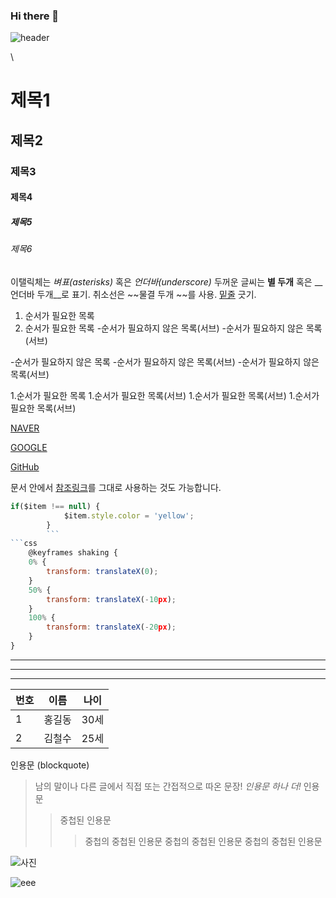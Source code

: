 ### Hi there 👋
![header](https://capsule-render.vercel.app/api?type=wave&color=auto&height=300&section=header&text=semsol%20han1%3A&fontSize=90)
<!--
**semsolhan1/semsolhan1** is a ✨ _special_ ✨ repository because its `README.md` (this file) appears on your GitHub profile.

Here are some ideas to get you started:

- 🔭 I’m currently working on ...
- 🌱 I’m currently learning ...
- 👯 I’m looking to collaborate on ...
- 🤔 I’m looking for help with ...
- 💬 Ask me about ...
- 📫 How to reach me: ...
- 😄 Pronouns: ...
- ⚡ Fun fact: ...
-->
\\<!-- 주석입니다. -->

# 제목1
## 제목2
### 제목3
#### 제목4
##### 제목5
###### 제목6

이탤릭체는 *벼표(asterisks)* 혹은 _언더바(underscore)_
두꺼운 글씨는 **별 두개** 혹은 __언더바 두개__로 표기.
취소선은 ~~물결 두개 ~~를 사용.
<u>밑줄</u> 긋기.

1. 순서가 필요한 목록
1. 순서가 필요한 목록
    -순서가 필요하지 않은 목록(서브)
    -순서가 필요하지 않은 목록(서브)

-순서가 필요하지 않은 목록
    -순서가 필요하지 않은 목록(서브)
    -순서가 필요하지 않은 목록(서브)

1.순서가 필요한 목록
    1.순서가 필요한 목록(서브)
    1.순서가 필요한 목록(서브)
    1.순서가 필요한 목록(서브)

[NAVER](https://www.naver.com)

[GOOGLE](https://www.google.com "링크 설명(title)작성")

[GitHub][1]

문서 안에서 [참조링크]를 그대로 사용하는 것도 가능합니다.

[1]: https://github.com/semsolhan1

[참조링크]: https://www.naver.com

```javascript
if($item !== null) {
            $item.style.color = 'yellow';
        }
        ```
```css
    @keyframes shaking {
    0% {
        transform: translateX(0);
    }
    50% {
        transform: translateX(-10px);
    }
    100% {
        transform: translateX(-20px);
    }
}
```
---
***
___


|번호|이름|나이|
|---|---|---|
|1|홍길동|30세|
|2|김철수|25세|

인용문 (blockquote)

>남의 말이나 다른 글에서 직접 또는 간접적으로 따온 문장!
>_인용문 하나 더!_
> 인용문
>> 중첩된 인용문
>>> 중첩의 중첩된 인용문
>>> 중첩의 중첩된 인용문
>>> 중첩의 중첩된 인용문

<img src="https://t1.daumcdn.net/cfile/tistory/24283C3858F778CA2E" alt="사진"></img>

![eee](https://img.shields.io/badge/hello-hi%20there-yellow)
